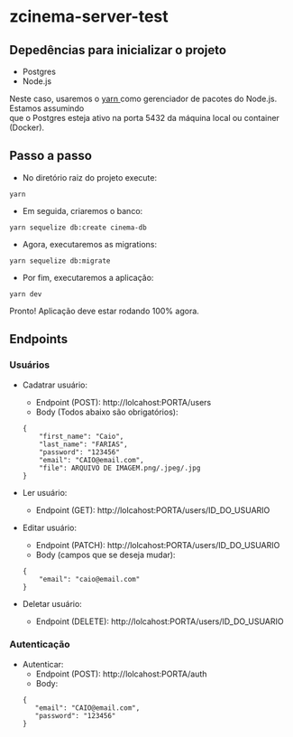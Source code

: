 # zcinema-server-test

## Depedências para inicializar o projeto
* Postgres
* Node.js

Neste caso, usaremos o [yarn ](https://yarnpkg.com/) como gerenciador de pacotes do Node.js. Estamos assumindo <br/> que o Postgres esteja ativo na porta 5432 da máquina local ou container (Docker).
## Passo a passo
* No diretório raiz do projeto execute:
```
yarn
```

* Em seguida, criaremos o banco:
```
yarn sequelize db:create cinema-db
```
* Agora, executaremos as migrations:
```
yarn sequelize db:migrate
```
* Por fim, executaremos a aplicação:
```
yarn dev
```
Pronto! Aplicação deve estar rodando 100% agora.


## Endpoints

### Usuários

* Cadatrar usuário:
    * Endpoint (POST): http://lolcahost:PORTA/users
    * Body (Todos abaixo são obrigatórios): 
    ```
    {
        "first_name": "Caio",
        "last_name": "FARIAS",
        "password": "123456"
        "email": "CAIO@email.com",
        "file": ARQUIVO DE IMAGEM.png/.jpeg/.jpg
    }
    ```
* Ler usuário:
    * Endpoint (GET): http://lolcahost:PORTA/users/ID_DO_USUARIO

* Editar usuário:
    * Endpoint (PATCH): http://lolcahost:PORTA/users/ID_DO_USUARIO
    * Body (campos que se deseja mudar): 
    ```
    {
	    "email": "caio@email.com"
    }
    ```
* Deletar usuário:
    * Endpoint (DELETE): http://lolcahost:PORTA/users/ID_DO_USUARIO

### Autenticação

* Autenticar:
    * Endpoint (POST): http://lolcahost:PORTA/auth
    * Body: 
    ```
    {
       "email": "CAIO@email.com",
       "password": "123456"
    }
    ```
